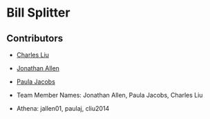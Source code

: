 Bill Splitter
=============

Contributors
------------

+ [Charles Liu](https://github.com/kongming92)
+ [Jonathan Allen](https://github.com/jallen01)
+ [Paula Jacobs](https://github.com/paulaj)

+ Team Member Names: Jonathan Allen, Paula Jacobs, Charles Liu
+ Athena: jallen01, paulaj, cliu2014
